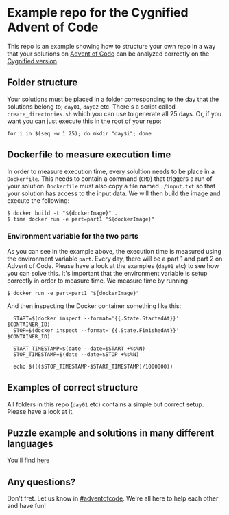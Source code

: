 # Example repo for the Cygnified Advent of Code
This repo is an example showing how to structure your own repo in a way that your solutions on [Advent of Code](https://adventofcode.com/) can be analyzed correctly on the [Cygnified version](https://aoc-2022.cygni.se).

## Folder structure
Your solutions must be placed in a folder corresponding to the day that the solutions belong to; `day01`, `day02` etc. There's a script called `create_directories.sh` which you can use to generate all 25 days. Or, if you want you can just execute this in the root of your repo:

```for i in $(seq -w 1 25); do mkdir "day$i"; done```

## Dockerfile to measure execution time
In order to measure execution time, every solultion needs to be place in a `Dockerfile`. This needs to contain a command (`CMD`) that triggers a run of your solution. `Dockerfile` must also copy a file named `./input.txt` so that your solution has access to the input data. We will then build the image and execute the following: 

```
$ docker build -t "${dockerImage}" .
$ time docker run -e part=part1 "${dockerImage}"
```

### Environment variable for the two parts
As you can see in the example above, the execution time is measured using the environment variable `part`. Every day, there will be a part 1 and part 2 on Advent of Code. Please have a look at the examples (`day01` etc) to see how you can solve this. It's important that the environment variable is setup correctly in order to measure time. We measure time by running 

```
$ docker run -e part=part1 "${dockerImage}"
```

And then inspecting the Docker container something like this:
```
  START=$(docker inspect --format='{{.State.StartedAt}}' $CONTAINER_ID)
  STOP=$(docker inspect --format='{{.State.FinishedAt}}' $CONTAINER_ID)

  START_TIMESTAMP=$(date --date=$START +%s%N)
  STOP_TIMESTAMP=$(date --date=$STOP +%s%N)

  echo $((($STOP_TIMESTAMP-$START_TIMESTAMP)/1000000)) 
```

## Examples of correct structure
All folders in this repo (`day01` etc) contains a simple but correct setup. Please have a look at it.


## Puzzle example and solutions in many different languages
You'll find [here](./examples)

## Any questions?
Don't fret. Let us know in [#adventofcode](https://cygni.slack.com/archives/C87HA2UNL). We're all here to help each other and have fun!
